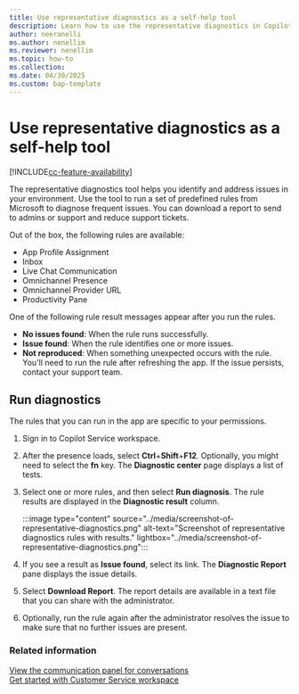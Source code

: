 ```yaml
---
title: Use representative diagnostics as a self-help tool
description: Learn how to use the representative diagnostics in Copilot Service workspace as a self-help tool to identify and share issues with your administrator for quick resolutions.
author: neeranelli
ms.author: nenellim
ms.reviewer: nenellim
ms.topic: how-to
ms.collection:
ms.date: 04/30/2025
ms.custom: bap-template
---
```


# Use representative diagnostics as a self-help tool

[!INCLUDE[cc-feature-availability](../../includes/cc-feature-availability.md)]

The representative diagnostics tool helps you identify and address issues in your environment. Use the tool to run a set of predefined rules from Microsoft to diagnose frequent issues. You can download a report to send to admins or support and reduce support tickets.

Out of the box, the following rules are available:

- App Profile Assignment
- Inbox
- Live Chat Communication
- Omnichannel Presence
- Omnichannel Provider URL
- Productivity Pane

One of the following rule result messages appear after you run the rules.

- **No issues found**: When the rule runs successfully.
- **Issue found**: When the rule identifies one or more issues.
- **Not reproduced**: When something unexpected occurs with the rule. You'll need to run the rule after refreshing the app. If the issue persists, contact your support team.
 
## Run diagnostics

The rules that you can run in the app are specific to your permissions.

1. Sign in to Copilot Service workspace.
1. After the presence loads, select **Ctrl**+**Shift**+**F12**. Optionally, you might need to select the **fn** key. The **Diagnostic center** page displays a list of tests.
1. Select one or more rules, and then select **Run diagnosis**. The rule results are displayed in the **Diagnostic result** column.

   :::image type="content" source="../media/screenshot-of-representative-diagnostics.png" alt-text="Screenshot of representative diagnostics rules with results." lightbox="../media/screenshot-of-representative-diagnostics.png":::

1. If you see a result as **Issue found**, select its link. The **Diagnostic Report** pane displays the issue details.
1. Select **Download Report**. The report details are available in a text file that you can share with the administrator.
1. Optionally, run the rule again after the administrator resolves the issue to make sure that no further issues are present.

### Related information

[View the communication panel for conversations](oc-conversation-control.md)  
[Get started with Customer Service workspace](../implement/csw-overview.md)  


 

